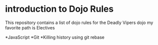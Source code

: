 introduction to Dojo Rules
==========================

This repository contains a list of dojo rules for the Deadly Vipers dojo
my favorite path is Electives

*JavaScript
*Git
*Killing history using git rebase
